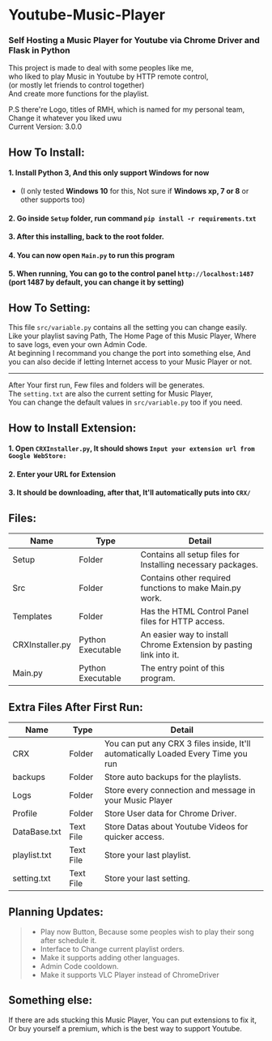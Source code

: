# Youtube-Music-Player
### Self Hosting a Music Player for Youtube via Chrome Driver and Flask in Python
This project is made to deal with some peoples like me,  
who liked to play Music in Youtube by HTTP remote control,  
(or mostly let friends to control together)  
And create more functions for the playlist.  

P.S there're Logo, titles of RMH, which is named for my personal team, Change it whatever you liked uwu  
Current Version: 3.0.0
## How To Install:
#### 1. Install Python 3, And this only support Windows for now
 * (I only tested **Windows 10** for this, Not sure if **Windows xp, 7 or 8** or other supports too) 
#### 2. Go inside `Setup` folder, run command `pip install -r requirements.txt`
#### 3. After this installing, back to the root folder.
#### 4. You can now open `Main.py` to run this program
#### 5. When running, You can go to the control panel `http://localhost:1487` (port 1487 by default, you can change it by setting)
## How To Setting:
This file `src/variable.py` contains all the setting you can change easily.  
Like your playlist saving Path, The Home Page of this Music Player, Where to save logs, even your own Admin Code.  
At beginning I recommand you change the port into something else, And you can also decide if letting Internet access to your Music Player or not.  
***
After Your first run, Few files and folders will be generates.  
The `setting.txt` are also the current setting for Music Player,  
You can change the default values in `src/variable.py` too if you need.  
## How to Install Extension:
#### 1. Open `CRXInstaller.py`, It should shows `Input your extension url from Google WebStore:`
#### 2. Enter your URL for Extension
#### 3. It should be downloading, after that, It'll automatically puts into `CRX/`
## Files:
| Name | Type | Detail |
| --------------- | --------------- | --------------- |
| Setup | Folder | Contains all setup files for Installing necessary packages. |
| Src | Folder | Contains other required functions to make Main.py work. |
| Templates | Folder | Has the HTML Control Panel files for HTTP access. |
| CRXInstaller.py | Python Executable | An easier way to install Chrome Extension by pasting link into it. |
| Main.py | Python Executable | The entry point of this program. |  
## Extra Files After First Run:
| Name | Type | Detail |
| --------------- | --------------- | --------------- |
| CRX | Folder | You can put any CRX 3 files inside, It'll automatically Loaded Every Time you run |
| backups | Folder | Store auto backups for the playlists. |
| Logs | Folder | Store every connection and message in your Music Player |
| Profile | Folder | Store User data for Chrome Driver. |
| DataBase.txt | Text File | Store Datas about Youtube Videos for quicker access. |  
| playlist.txt | Text File | Store your last playlist. |
| setting.txt | Text File | Store your last setting. |  
## Planning Updates:
> * Play now Button, Because some peoples wish to play their song after schedule it.
> * Interface to Change current playlist orders.
> * Make it supports adding other languages.
> * Admin Code cooldown.
> * Make it supports VLC Player instead of ChromeDriver
## Something else:
If there are ads stucking this Music Player, You can put extensions to fix it, Or buy yourself a premium, which is the best way to support Youtube.
